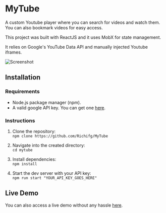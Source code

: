# MyTube

A custom Youtube player where you can search for videos and watch them. You can also bookmark videos for easy access.

This project was built with ReactJS and it uses MobX for state management.

It relies on Google's YouTube Data API and manually injected Youtube iframes.

![Screenshot](https://res.cloudinary.com/richi/image/upload/v1566772845/previews/MyTube_preview_rffeqh.png)

## Installation

### Requirements

  * Node.js package manager (npm).
  * A valid google API key. You can get one [here](https://developers.google.com/maps/documentation/embed/get-api-key).

### Instructions

  1. Clone the repository:  
   ```npm clone https://github.com/Richifg/MyTube```
      
  2. Navigate into the created directory:  
   ```cd mytube```
      
  3. Install dependencies:  
  ```npm install```
      
  4. Start the dev server with your API key:  
  ```npm run start "YOUR_API_KEY_GOES_HERE"```
      

## Live Demo

You can also access a live demo without any hassle [here](//).
  
